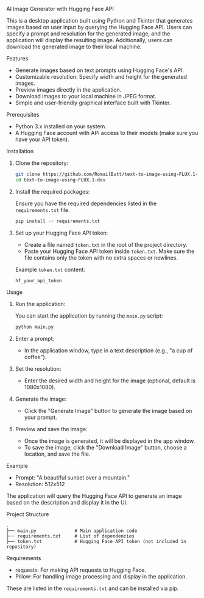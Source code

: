 AI Image Generator with Hugging Face API

This is a desktop application built using Python and Tkinter that generates images based on user input by querying the Hugging Face API. Users can specify a prompt and resolution for the generated image, and the application will display the resulting image. Additionally, users can download the generated image to their local machine.

Features

- Generate images based on text prompts using Hugging Face's API.
- Customizable resolution: Specify width and height for the generated images.
- Preview images directly in the application.
- Download images to your local machine in JPEG format.
- Simple and user-friendly graphical interface built with Tkinter.

Prerequisites

- Python 3.x installed on your system.
- A Hugging Face account with API access to their models (make sure you have your API token).

Installation

1. Clone the repository:

   ```bash
   git clone https://github.com/RomailButt/text-to-image-using-FLUX.1-dev.git
   cd text-to-image-using-FLUX.1-dev
   ```

2. Install the required packages:

   Ensure you have the required dependencies listed in the `requirements.txt` file.

   ```bash
   pip install -r requirements.txt
   ```

3. Set up your Hugging Face API token:

   - Create a file named `token.txt` in the root of the project directory.
   - Paste your Hugging Face API token inside `token.txt`. Make sure the file contains only the token with no extra spaces or newlines.

   Example `token.txt` content:

   ```
   hf_your_api_token
   ```

Usage

1. Run the application:

   You can start the application by running the `main.py` script:

   ```bash
   python main.py
   ```

2. Enter a prompt: 
   - In the application window, type in a text description (e.g., "a cup of coffee").
   
3. Set the resolution:
   - Enter the desired width and height for the image (optional, default is 1080x1080).

4. Generate the image:
   - Click the "Generate Image" button to generate the image based on your prompt.

5. Preview and save the image:
   - Once the image is generated, it will be displayed in the app window.
   - To save the image, click the "Download Image" button, choose a location, and save the file.

Example

- Prompt: "A beautiful sunset over a mountain."
- Resolution: 512x512

The application will query the Hugging Face API to generate an image based on the description and display it in the UI.

Project Structure

```
.
├── main.py              # Main application code
├── requirements.txt     # List of dependencies
├── token.txt            # Hugging Face API token (not included in repository)
```

Requirements

- requests: For making API requests to Hugging Face.
- Pillow: For handling image processing and display in the application.
  
These are listed in the `requirements.txt` and can be installed via pip.
